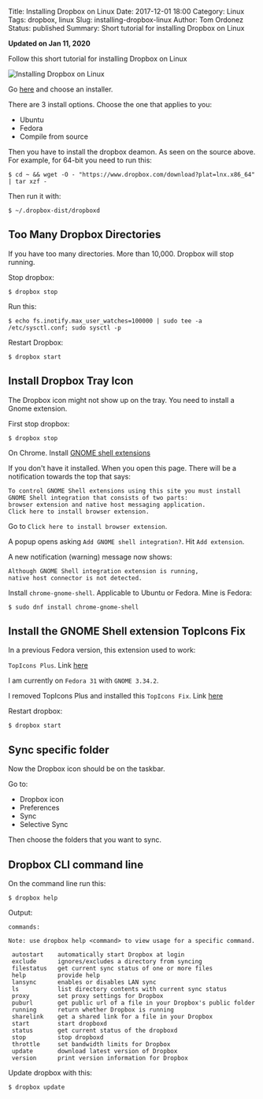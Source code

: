 Title: Installing Dropbox on Linux
Date: 2017-12-01 18:00
Category: Linux
Tags: dropbox, linux
Slug: installing-dropbox-linux
Author: Tom Ordonez
Status: published
Summary: Short tutorial for installing Dropbox on Linux

**Updated on Jan 11, 2020**

Follow this short tutorial for installing Dropbox on Linux

![Installing Dropbox on Linux]({static}/images/installing-dropbox-linux.gif)

Go <a href="https://www.dropbox.com/install-linux" target="_blank">here</a> and choose an installer.

There are 3 install options. Choose the one that applies to you:

* Ubuntu
* Fedora
* Compile from source

Then you have to install the dropbox deamon. As seen on the source above. For example, for 64-bit you need to run this:

    $ cd ~ && wget -O - "https://www.dropbox.com/download?plat=lnx.x86_64" | tar xzf -

Then run it with:

    $ ~/.dropbox-dist/dropboxd


## Too Many Dropbox Directories

If you have too many directories. More than 10,000. Dropbox will stop running.

Stop dropbox:

    $ dropbox stop

Run this:

    $ echo fs.inotify.max_user_watches=100000 | sudo tee -a /etc/sysctl.conf; sudo sysctl -p

Restart Dropbox:

    $ dropbox start

## Install Dropbox Tray Icon

The Dropbox icon might not show up on the tray. You need to install a Gnome extension.

First stop dropbox:

    $ dropbox stop

On Chrome. Install <a href="https://extensions.gnome.org/" target="_blank">GNOME shell extensions</a>

If you don't have it installed. When you open this page. There will be a notification towards the top that says:

    To control GNOME Shell extensions using this site you must install
    GNOME Shell integration that consists of two parts:
    browser extension and native host messaging application.
    Click here to install browser extension.

Go to `Click here to install browser extension`.

A popup opens asking `Add GNOME shell integration?`. Hit `Add extension`.

A new notification (warning) message now shows:

    Although GNOME Shell integration extension is running,
    native host connector is not detected.

Install `chrome-gnome-shell`. Applicable to Ubuntu or Fedora. Mine is Fedora:

    $ sudo dnf install chrome-gnome-shell


## Install the GNOME Shell extension TopIcons Fix

In a previous Fedora version, this extension used to work:

`TopIcons Plus`. Link [here](https://extensions.gnome.org/extension/1031/topicons/)

I am currently on `Fedora 31` with `GNOME 3.34.2`.

I removed TopIcons Plus and installed this `TopIcons Fix`. Link [here](https://extensions.gnome.org/extension/1674/topiconsfix/)

Restart dropbox:

    $ dropbox start


## Sync specific folder

Now the Dropbox icon should be on the taskbar.

Go to:

* Dropbox icon
* Preferences
* Sync
* Selective Sync

Then choose the folders that you want to sync.

## Dropbox CLI command line

On the command line run this:

    $ dropbox help

Output:

    commands:

    Note: use dropbox help <command> to view usage for a specific command.

     autostart    automatically start Dropbox at login
     exclude      ignores/excludes a directory from syncing
     filestatus   get current sync status of one or more files
     help         provide help
     lansync      enables or disables LAN sync
     ls           list directory contents with current sync status
     proxy        set proxy settings for Dropbox
     puburl       get public url of a file in your Dropbox's public folder
     running      return whether Dropbox is running
     sharelink    get a shared link for a file in your Dropbox
     start        start dropboxd
     status       get current status of the dropboxd
     stop         stop dropboxd
     throttle     set bandwidth limits for Dropbox
     update       download latest version of Dropbox
     version      print version information for Dropbox

Update dropbox with this:

    $ dropbox update